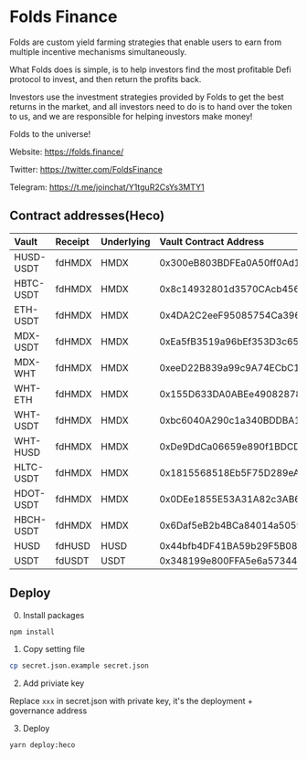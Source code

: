 # Folds Finance

Folds are custom yield farming strategies that enable users to earn from multiple incentive mechanisms simultaneously.

What Folds does is simple,  is to help investors find the most profitable Defi protocol to invest, and then return the profits back.

Investors use the investment strategies provided by Folds to get the best returns in the market, and all investors need to do is to hand over the token to us, and we are responsible for helping investors make money!

Folds to the universe!

Website: https://folds.finance/

Twitter: https://twitter.com/FoldsFinance

Telegram: https://t.me/joinchat/Y1tguR2CsYs3MTY1

## Contract addresses(Heco)

| Vault             | Receipt     | Underlying  | Vault Contract Address                     | Underlying Address                         | Strategy Address                           |
|:------------------|:------------|:------------|:-------------------------------------------|:-------------------------------------------|:-------------------------------------------|
| HUSD-USDT         | fdHMDX      | HMDX        | 0x300eB803BDFEa0A50ff0Ad1915510E1d1fe1D666 | 0xdff86b408284dff30a7cad7688fedb465734501c | 0x4a74800C503678f655Be60af28778aCDECF90a5d |
| HBTC-USDT         | fdHMDX      | HMDX        | 0x8c14932801d3570CAcb456ce58a91c93999FD637 | 0xfbe7b74623e4be82279027a286fa3a5b5280f77c | 0xaC385B049Ee675A0CFA1A73072B6630f5B7eCFa9 |
| ETH-USDT          | fdHMDX      | HMDX        | 0x4DA2C2eeF95085754Ca396778e0d69F21Ce79466 | 0x78c90d3f8a64474982417cdb490e840c01e516d4 | 0xD0373B13444C425a6208d147F9D7E8ea621E582D |
| MDX-USDT          | fdHMDX      | HMDX        | 0xEa5fB3519a96bEf353D3c6505054C4EcbEEb8ed7 | 0x615e6285c5944540fd8bd921c9c8c56739fd1e13 | 0xd73E2BCaf1Bd5759C1f412a35a5Fb1bD98a2d053 |
| MDX-WHT           | fdHMDX      | HMDX        | 0xeeD22B839a99c9A74ECbC13B91Fb8a5C89d318af | 0x6dd2993b50b365c707718b0807fc4e344c072ec2 | 0xDfaBA9036aDc9ffA5A0e5452D590ED5618A7F8F5 |
| WHT-ETH           | fdHMDX      | HMDX        | 0x155D633DA0ABEe490828787686E37a3432Dc3D80 | 0x53e458ad1cfeb9582736db6bde9af89948e3bc3d | 0xbDF728A7c2A7a819EaA91c82DCdA17970F5f7C98 |
| WHT-USDT          | fdHMDX      | HMDX        | 0xbc6040A290c1a340BDDBA1020CbADEB0de53A61A | 0x499b6e03749b4baf95f9e70eed5355b138ea6c31 | 0xAf93016432E3f753391421552be8E3755e9DF8eC |
| WHT-HUSD          | fdHMDX      | HMDX        | 0xDe9DdCa06659e890f1BDCDCCE422Aa2725954e36 | 0x3375aff2cacf683b8fc34807b9443eb32e7afff6 | 0xc45bF0621270d39Ff354a6291268379082Ad4e2f |
| HLTC-USDT         | fdHMDX      | HMDX        | 0x1815568518Eb5F75D289eAA3c7B8e77E75288928 | 0x060b4bfce16d15a943ec83c56c87940613e162eb | 0x680Cd668F3C1b7432EDd25fFEDF1a3EDe2bDc63C |
| HDOT-USDT         | fdHMDX      | HMDX        | 0x0DEe1855E53A31A82c3AB66a723c16b600e24647 | 0x5484ab0df3e51187f83f7f6b1a13f7a7ee98c368 | 0xBbcB5FE9A23039b9362294Be0c54594A616DC54c |
| HBCH-USDT         | fdHMDX      | HMDX        | 0x6Daf5eB2b4BCa84014a5059C507C244f99d89296 | 0x1f0ec8e0096e145f2bf2cb4950ed7b52d1cbd35f | 0x2BEbAE15C4429309b6EB7828FdD1d139cE732744 |
| HUSD              | fdHUSD      | HUSD        | 0x44bfb4DF41BA59b29F5B08F8c5045F1A8325F7AD | 0x0298c2b32eaE4da002a15f36fdf7615BEa3DA047 | 0xA3a9c9C0317B0dE642C3C0C9A12e9ee5F51106a0 |
| USDT              | fdUSDT      | USDT        | 0x348199e800FFA5e6a57344A6Da27BB9E9aeADcD0 | 0xa71EdC38d189767582C38A3145b5873052c3e47a | 0x2b7D8fb2c237DCF47c89187717a3eb24121A5A3D |


## Deploy

0. Install packages

```bash
npm install
```

1. Copy setting file

```bash
cp secret.json.example secret.json
```

2. Add priviate key

Replace `xxx` in secret.json with private key, it's the deployment + governance address

3. Deploy

```bash
yarn deploy:heco
```
